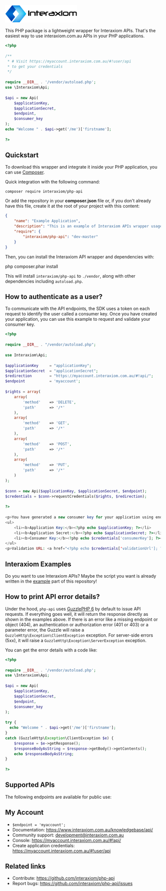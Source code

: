 [![PHP Wrapper for Interaxiom APIs](https://github.com/interaxiom/php-api/blob/master/img/logo.png)](https://packagist.org/packages/interaxiom/php-api)

This PHP package is a lightweight wrapper for Interaxiom APIs. That's the easiest way to use interaxiom.com.au APIs in your PHP applications.

```php
<?php

/**
 * # Visit https://myaccount.interaxiom.com.au/#!user/api
 * to get your credentials
 */
 
require __DIR__ . '/vendor/autoload.php';
use \Interaxiom\Api;

$api = new Api(
    $applicationKey,
    $applicationSecret,
    $endpoint,
    $consumer_key
);
echo "Welcome " . $api->get('/me')['firstname'];

?>
```

Quickstart
----------

To download this wrapper and integrate it inside your PHP application, you can use [Composer](https://getcomposer.org).

Quick integration with the following command:

    composer require interaxiom/php-api

Or add the repository in your **composer.json** file or, if you don't already have
this file, create it at the root of your project with this content:

```json
{
    "name": "Example Application",
    "description": "This is an example of Interaxiom APIs wrapper usage",
    "require": {
        "interaxiom/php-api": "dev-master"
    }
}

```

Then, you can install the Interaxiom API wrapper and dependencies with:

  php composer.phar install

This will install ``interaxiom/php-api`` to ``./vendor``, along with other dependencies
including ``autoload.php``.

How to authenticate as a user?
-----------------------

To communicate with the API endpoints, the SDK uses a token on each request to identify the
user called a consumer key. Once you have created your application, you can use this example
to request and validate your consumer key.

```php
<?php

require __DIR__ . "/vendor/autoload.php";

use Interaxiom\Api;

$applicationKey 	= "applicationKey";
$applicationSecret  = "applicationSecret";
$redirection        = "https://myaccount.interaxiom.com.au/#!api/";
$endpoint 		    = 'myaccount';

$rights = array(
    array(
        'method'    => 'DELETE',
        'path'      => '/*'
	),
    array(
        'method'    => 'GET',
        'path'      => '/*'
	),
    array(
        'method'    => 'POST',
        'path'      => '/*'
	),
    array(
        'method'    => 'PUT',
        'path'      => '/*'
	)
);

$conn = new Api($applicationKey, $applicationSecret, $endpoint);
$credentials = $conn->requestCredentials($rights, $redirection);

?>
    
<p>You have generated a new consumer key for your application using endpoint: <b><?php echo $endpoint; ?></b>.</p>
<ul>
    <li><b>Application Key:</b><?php echo $applicationKey; ?></li>
    <li><b>Application Secret:</b><?php echo $applicationSecret; ?></li>
    <li><b>Consumer Key:</b><?php echo $credentials['consumerKey']; ?></li>
</ul>
<p>Validation URL: <a href="<?php echo $credentials['validationUrl']; ?>"><?php echo $credentials['validationUrl']; ?></a></p>
```

Interaxiom Examples
-------------------

Do you want to use Interaxiom APIs? Maybe the script you want is already written in the [example](examples/README.md) part of this repository!

How to print API error details?
-------------------------------

Under the hood, ```php-api``` uses [GuzzlePHP 6](http://docs.guzzlephp.org/en/latest/quickstart.html) by default to issue API requests. If everything goes well, it will return the response directly as shown in the examples above. If there is an error like a missing endpoint or object (404), an authentication or authorization error (401 or 403) or a parameter error, the Guzzle will raise a ``GuzzleHttp\Exception\ClientException`` exception. For server-side errors (5xx), it will raise a ``GuzzleHttp\Exception\ServerException`` exception.

You can get the error details with a code like:

```php
<?php

require __DIR__ . '/vendor/autoload.php';
use \Interaxiom\Api;

$api = new Api(
    $applicationKey,
    $applicationSecret,
    $endpoint,
    $consumer_key
);

try {
  echo "Welcome " . $api->get('/me')['firstname'];
}
catch (GuzzleHttp\Exception\ClientException $e) {
    $response = $e->getResponse();
    $responseBodyAsString = $response->getBody()->getContents();
    echo $responseBodyAsString;
}

?>
```

Supported APIs
--------------

The following endpoints are available for public use:

## My Account

 * ```$endpoint = 'myaccount';```
 * Documentation: https://www.interaxiom.com.au/knowledgebase/api/
 * Community support: development@interaxiom.com.au
 * Console: https://myaccount.interaxiom.com.au/#!api/
 * Create application credentials: https://myaccount.interaxiom.com.au/#!user/api

## Related links

 * Contribute: https://github.com/interaxiom/php-api
 * Report bugs: https://github.com/interaxiom/php-api/issues
